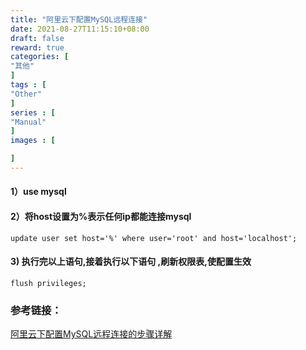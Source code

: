 ```yaml
---
title: "阿里云下配置MySQL远程连接"
date: 2021-08-27T11:15:10+08:00
draft: false
reward: true
categories: [
"其他"
]
tags : [
"Other"
]
series : [
"Manual"
]
images : [

]
---
```


[comment]: <> (# 阿里云下配置MySQL远程连接)

#### 1）use mysql

#### 2）将host设置为%表示任何ip都能连接mysql

```shell
update user set host='%' where user='root' and host='localhost';
```



#### 3) 执行完以上语句,接着执行以下语句 ,刷新权限表,使配置生效

```shell
flush privileges;
```



### 参考链接：

[阿里云下配置MySQL远程连接的步骤详解](https://www.jb51.net/article/121173.htm)
